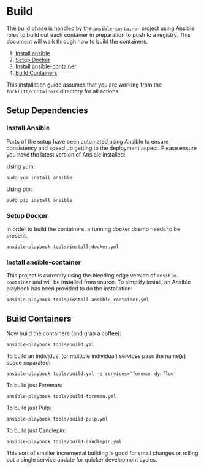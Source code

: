 # Build

The build phase is handled by the `ansible-container` project using Ansible roles to build out each container in preparation to push to a registry. This document will walk through how to build the containers.

  1. [Install ansible](#install-ansible)
  2. [Setup Docker](#setup-docker)
  3. [Install ansible-container](#install-ansible-container)
  4. [Build Containers](#build-containers)

This installation guide assumes that you are working from the `forklift/containers` directory for all actions.


## Setup Dependencies

### Install Ansible

Parts of the setup have been automated using Ansible to ensure consistency and speed up getting to the deployment aspect. Please ensure you have the latest version of Ansible installed:

Using yum:

    sudo yum install ansible

Using pip:

    sudo pip install ansible

### Setup Docker

In order to build the containers, a running docker daemo needs to be present.

    ansible-playbook tools/install-docker.yml

### Install ansible-container

This project is currently using the bleeding edge version of `ansible-container` and will be installed from source. To simplify install, an Ansible playbook has been provided to do the installation:

    ansible-playbook tools/install-ansible-container.yml


## Build Containers

Now build the containers (and grab a coffee):

    ansible-playbook tools/build.yml

To build an individual (or multiple individual) services pass the name(s) space separated:

    ansible-playbook tools/build.yml -e services='foreman dynflow'

To build just Foreman:

    ansible-playbook tools/build-foreman.yml

To build just Pulp:

    ansible-playbook tools/build-pulp.yml

To build just Candlepin:

    ansible-playbook tools/build-candlepin.yml

This sort of smaller incremental building is good for small changes or rolling out a single service update for quicker development cycles.
